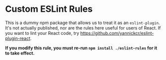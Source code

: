 # Custom ESLint Rules

This is a dummy npm package that allows us to treat it as an `eslint-plugin`. It's not actually published, nor are the rules here useful for users of React. If you want to lint your React code, try <https://github.com/yannickcr/eslint-plugin-react>.

**If you modify this rule, you must re-run `npm install ./eslint-rules` for it to take effect.**
